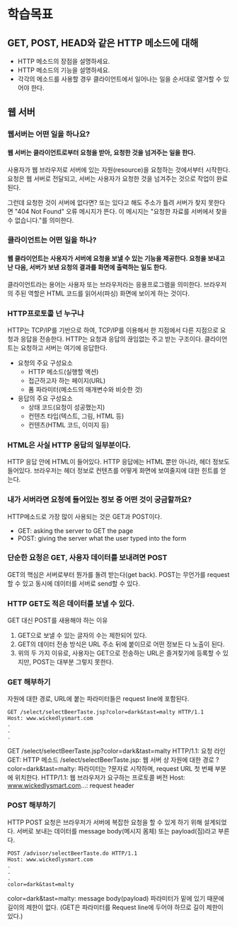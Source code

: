 # 학습목표
## GET, POST, HEAD와 같은 HTTP 메소드에 대해
* HTTP 메소드의 장점을 설명하세요.
* HTTP 메소드의 기능을 설명하세요.
* 각각의 메소드를 사용할 경우 클라이언트에서 일어나는 일을 순서대로 열거할 수 있어야 한다.

## 웹 서버
### 웹서버는 어떤 일을 하나요?
#### 웹 서버는 클라이언트로부터 요청을 받아, 요청한 것을 넘겨주는 일을 한다.
사용자가 웹 브라우저로 서버에 있는 자원(resource)을 요청하는 것에서부터 시작한다. 요청은 웹 서버로 전달되고, 서버는 사용자가 요청한 것을 넘겨주는 것으로 작업이 완료된다.

그런데 요청한 것이 서버에 없다면? 또는 있다고 해도 주소가 틀려 서버가 찾지 못한다면 "404 Not Found" 오류 메시지가 뜬다. 이 메시지는 "요청한 자료를 서버에서 찾을 수 없습니다."를 의미한다.

### 클라이언트는 어떤 일을 하나?
#### 웹 클라이언트는 사용자가 서버에 요청을 보낼 수 있는 기능을 제공한다. 요청을 보내고 난 다음, 서버가 보낸 요청의 결과를 화면에 출력하는 일도 한다.
클라이언트라는 용어는 사용자 또는 브라우저라는 응용프로그램을 의미한다. 브라우저의 주된 역할은 HTML 코드를 읽어서(파싱) 화면에 보이게 하는 것이다.

### HTTP프로토콜 넌 누구냐
HTTP는 TCP/IP를 기반으로 하여, TCP/IP를 이용해서 한 지점에서 다른 지점으로 요청과 응답을 전송한다.
HTTP는 요청과 응답의 끊임없는 주고 받는 구조이다.
클라이언트는 요청하고 서버는 여기에 응답한다.
* 요청의 주요 구성요소
    - HTTP 메소드(실행할 액션)
    - 접근하고자 하는 페이지(URL)
    - 폼 파라미터(메소드의 매개변수와 비슷한 것)
* 응답의 주요 구성요소
    - 상태 코드(요청이 성공했는지)
    - 컨텐츠 타입(텍스트, 그림, HTML 등)
    - 컨텐츠(HTML 코드, 이미지 등)

### HTML은 사실 HTTP 응답의 일부분이다.
HTTP 응답 안에 HTML이 들어있다. HTTP 응답에는 HTML 뿐만 아니라, 헤더 정보도 들어있다.
브라우저는 헤더 정보로 컨텐츠를 어떻게 화면에 보여줄지에 대한 힌트를 얻는다.

### 내가 서버라면 요청에 들어있는 정보 중 어떤 것이 궁금할까요?
HTTP메소드로 가장 많이 사용되는 것은 GET과 POST이다.
- GET: asking the server to GET the page
- POST: giving the server what the user typed into the form

### 단순한 요청은 GET, 사용자 데이터를 보내려면 POST
GET의 핵심은 서버로부터 뭔가를 돌려 받는다(get back).
POST는 무언가를 request할 수 있고 동시에 데이터를 서버로 send할 수 있다.

### HTTP GET도 적은 데이터를 보낼 수 있다.
GET 대신 POST를 새용해야 하는 이유
1. GET으로 보낼 수 있는 글자의 수는 제한되어 있다.
2. GET의 데이터 전송 방식은 URL 주소 뒤에 붙이므로 어떤 정보든 다 노출이 된다.
3. 위의 두 가지 이유로, 사용자는 GET으로 전송하는 URL은 즐겨찾기에 등록할 수 있지만, POST는 대부분 그렇지 못한다.

### GET 해부하기
자원에 대한 경로, URL에 붙는 파라미터들은 request line에 포함된다.
```http
GET /select/selectBeerTaste.jsp?color=dark&tast=malty HTTP/1.1
Host: www.wickedlysmart.com
.
.
.
```
GET /select/selectBeerTaste.jsp?color=dark&tast=malty HTTP/1.1: 요청 라인
GET: HTTP 메소드
/select/selectBeerTaste.jsp: 웹 서버 상 자원에 대한 경로
?color=dark&tast=malty: 파라미터는 ?문자로 시작하며, request URL 첫 번째 부분에 위치한다.
HTTP/1.1: 웹 브라우저가 요구하는 프로토콜 버전
Host: www.wickedlysmart.com...: request header

### POST 해부하기
HTTP POST 요청은 브라우저가 서버에 복잡한 요청을 할 수 있게 하기 위해 설계되었다.
서버로 보내는 데이터를 message body(메시지 몸체) 또는 payload(짐)라고 부른다.
```http
POST /advisor/selectBeerTaste.do HTTP/1.1
Host: www.wickedlysmart.com
.
.
.
color=dark&tast=malty
```
color=dark&tast=malty: message body(payload)
파라미터가 밑에 있기 때문에 길이의 제한이 없다. (GET은 파라미터를 Request line에 두어야 하므로 길이 제한이 있다.)